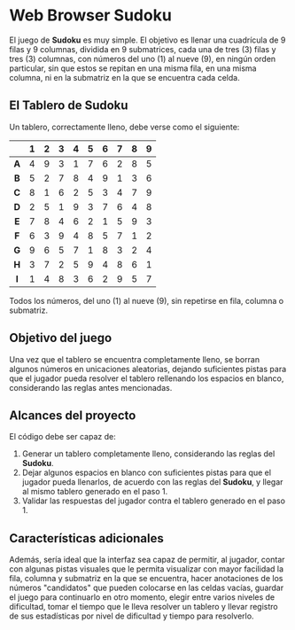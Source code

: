 # Web Browser Sudoku

El juego de **Sudoku** es muy simple. El objetivo es llenar una cuadrícula de 9
filas y 9 columnas, dividida en 9 submatrices, cada una de tres (3) filas y tres
(3) columnas, con números del uno (1) al nueve (9), en ningún orden particular, sin
que estos se repitan en una misma fila, en una misma columna, ni en la submatriz en
la que se encuentra cada celda.

## El Tablero de Sudoku

Un tablero, correctamente lleno, debe verse como el siguiente:

|     |  1  |  2  |  3  |  4  |  5  |  6  |  7  |  8  |  9  |
|:---:|:---:|:---:|:---:|:---:|:---:|:---:|:---:|:---:|:---:|
|**A**|  4  |  9  |  3  |  1  |  7  |  6  |  2  |  8  |  5  |
|**B**|  5  |  2  |  7  |  8  |  4  |  9  |  1  |  3  |  6  |
|**C**|  8  |  1  |  6  |  2  |  5  |  3  |  4  |  7  |  9  |
|**D**|  2  |  5  |  1  |  9  |  3  |  7  |  6  |  4  |  8  |
|**E**|  7  |  8  |  4  |  6  |  2  |  1  |  5  |  9  |  3  |
|**F**|  6  |  3  |  9  |  4  |  8  |  5  |  7  |  1  |  2  |
|**G**|  9  |  6  |  5  |  7  |  1  |  8  |  3  |  2  |  4  |
|**H**|  3  |  7  |  2  |  5  |  9  |  4  |  8  |  6  |  1  |
|**I**|  1  |  4  |  8  |  3  |  6  |  2  |  9  |  5  |  7  |

 Todos los números, del uno (1) al nueve (9), sin repetirse en fila, columna o submatriz.

## Objetivo del juego

Una vez que el tablero se encuentra completamente lleno, se borran algunos números
en unicaciones aleatorias, dejando suficientes pistas para que el jugador pueda
resolver el tablero rellenando los espacios en blanco, considerando las reglas antes
mencionadas.

## Alcances del proyecto

El código debe ser capaz de:

1. Generar un tablero completamente lleno, considerando las reglas del **Sudoku**.
2. Dejar algunos espacios en blanco con suficientes pistas para que el jugador
pueda llenarlos, de acuerdo con las reglas del **Sudoku**, y llegar al mismo
tablero generado en el paso 1.
3. Validar las respuestas del jugador contra el tablero generado en el paso 1.

## Características adicionales

Además, sería ideal que la interfaz sea capaz de permitir, al jugador, contar con
algunas pistas visuales que le permita visualizar con mayor facilidad la fila,
columna y submatriz en la que se encuentra, hacer anotaciones de los números
"candidatos" que pueden colocarse en las celdas vacías, guardar el juego para
continuarlo en otro momento, elegir entre varios niveles de dificultad, tomar
el tiempo que le lleva resolver un tablero y llevar registro de sus estadísticas
por nivel de dificultad y tiempo para resolverlo.
 